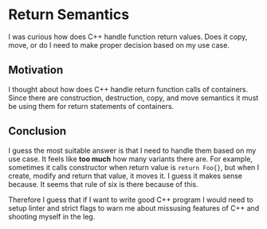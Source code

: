# Return Semantics

I was curious how does C++ handle function return values. Does it copy, move, or do I need to make proper decision based on my use case.

## Motivation

I thought about how does C++ handle return function calls of containers. Since there are construction, destruction, copy, and move semantics it must be using them for return statements of containers.

## Conclusion

I guess the most suitable answer is that I need to handle them based on my use case. It feels like **too much** how many variants there are. For example, sometimes it calls constructor when return value is `return Foo{}`, but when I create, modify and return that value, it moves it. I guess it makes sense because. It seems that rule of six is there because of this.

Therefore I guess that if I want to write good C++ program I would need to setup linter and strict flags to warn me about missusing features of C++ and shooting myself in the leg.
